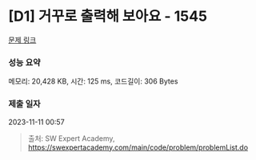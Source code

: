 # [D1] 거꾸로 출력해 보아요 - 1545 

[문제 링크](https://swexpertacademy.com/main/code/problem/problemDetail.do?contestProbId=AV2gbY0qAAQBBAS0) 

### 성능 요약

메모리: 20,428 KB, 시간: 125 ms, 코드길이: 306 Bytes

### 제출 일자

2023-11-11 00:57



> 출처: SW Expert Academy, https://swexpertacademy.com/main/code/problem/problemList.do